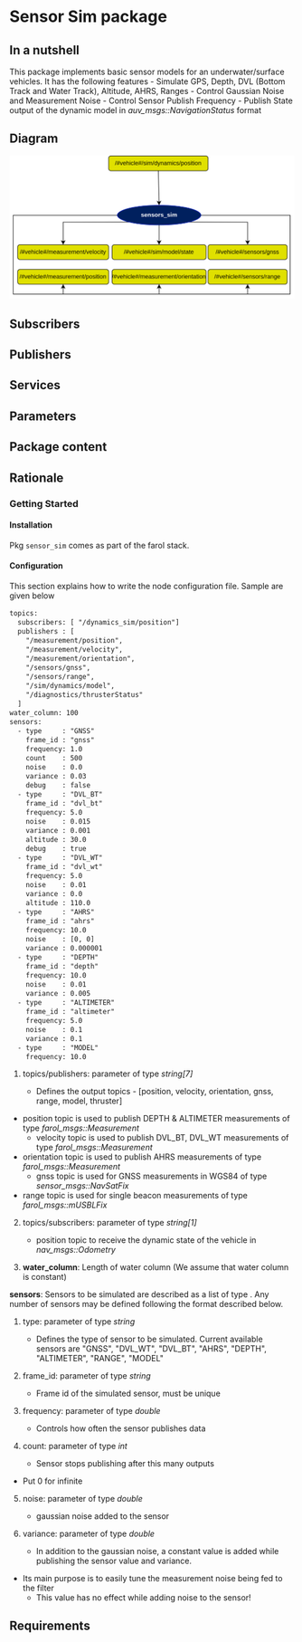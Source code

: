 # Sensor Sim package

## In a nutshell

This package implements basic sensor models for an underwater/surface vehicles. It has the following features - Simulate GPS, Depth, DVL (Bottom Track and Water Track), Altitude, AHRS, Ranges - Control Gaussian Noise and Measurement Noise - Control Sensor Publish Frequency - Publish State output of the dynamic model in *auv_msgs::NavigationStatus* format

## Diagram
![Sensor Sim Diagram](img/sensor_sim.png)

## Subscribers

## Publishers

## Services

## Parameters

## Package content

## Rationale
### Getting Started

#### Installation

Pkg `sensor_sim` comes as part of the farol stack.

#### Configuration

This section explains how to write the node configuration file. Sample are given below

```
topics:
  subscribers: [ "/dynamics_sim/position"]
  publishers : [
    "/measurement/position",
    "/measurement/velocity",
    "/measurement/orientation",
    "/sensors/gnss",
    "/sensors/range",
    "/sim/dynamics/model",
    "/diagnostics/thrusterStatus"
  ]
water_column: 100
sensors:
  - type     : "GNSS"
    frame_id : "gnss"
    frequency: 1.0
    count    : 500
    noise    : 0.0
    variance : 0.03
    debug    : false
  - type     : "DVL_BT"
    frame_id : "dvl_bt"
    frequency: 5.0
    noise    : 0.015
    variance : 0.001
    altitude : 30.0
    debug    : true
  - type     : "DVL_WT"
    frame_id : "dvl_wt"
    frequency: 5.0
    noise    : 0.01
    variance : 0.0
    altitude : 110.0
  - type     : "AHRS"
    frame_id : "ahrs"
    frequency: 10.0
    noise    : [0, 0]
    variance : 0.000001
  - type     : "DEPTH"
    frame_id : "depth"
    frequency: 10.0
    noise    : 0.01
    variance : 0.005
  - type     : "ALTIMETER"
    frame_id : "altimeter"
    frequency: 5.0
    noise    : 0.1
    variance : 0.1
  - type     : "MODEL"
    frequency: 10.0
```

1. topics/publishers: parameter of type *string[7]*

   - Defines the output topics - [position, velocity, orientation, gnss, range, model, thruster]
- position topic is used to publish DEPTH & ALTIMETER measurements of type *farol_msgs::Measurement*
   - velocity topic is used to publish DVL_BT, DVL_WT measurements of type *farol_msgs::Measurement*
- orientation topic is used to publish AHRS measurements of type *farol_msgs::Measurement*
   - gnss topic is used for GNSS measurements in WGS84 of type *sensor_msgs::NavSatFix*
- range topic is used for single beacon measurements of type *farol_msgs::mUSBLFix*
   
2. topics/subscribers: parameter of type *string[1]*

   - position topic to receive the dynamic state of the vehicle in *nav_msgs::Odometry*

3. **water_column**: Length of water column (We assume that water column is constant)

**sensors**: Sensors to be simulated are described as a list of type . Any number of sensors may be defined following the format described below.

1. type: parameter of type *string*

   - Defines the type of sensor to be simulated. Current available sensors are "GNSS", "DVL_WT", "DVL_BT", "AHRS", "DEPTH", "ALTIMETER", "RANGE", "MODEL"

2. frame_id: parameter of type *string*

   - Frame id of the simulated sensor, must be unique

3. frequency: parameter of type *double*

   - Controls how often the sensor publishes data

4. count: parameter of type *int*

   - Sensor stops publishing after this many outputs
- Put 0 for infinite
   
5. noise: parameter of type *double*

   - gaussian noise added to the sensor

6. variance: parameter of type *double*

   - In addition to the gaussian noise, a constant value is added while publishing the sensor value and variance.
- Its main purpose is to easily tune the measurement noise being fed to the filter
   - This value has no effect while adding noise to the sensor!

## Requirements
